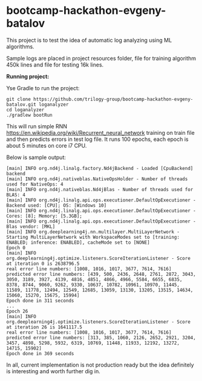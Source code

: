 # bootcamp-hackathon-evgeny-batalov

This project is to test the idea of automatic log analyzing using ML algorithms.

Sample logs are placed in project resources folder, file for training algorithm 450k lines and 
file for testing 16k lines.


**Running project:**

Yse Gradle to run the project:

```
git clone https://github.com/trilogy-group/bootcamp-hackathon-evgeny-batalov.git loganalyzer
cd loganalyzer
./gradlew bootRun
```

This will run simple RNN <https://en.wikipedia.org/wiki/Recurrent_neural_network> training on train file and then
predicts errors in test log file. It runs 100 epochs, each epoch is about 5 minutes on core i7 CPU.

Below is sample output:
```$xslt
[main] INFO org.nd4j.linalg.factory.Nd4jBackend - Loaded [CpuBackend] backend
[main] INFO org.nd4j.nativeblas.NativeOpsHolder - Number of threads used for NativeOps: 4
[main] INFO org.nd4j.nativeblas.Nd4jBlas - Number of threads used for BLAS: 4
[main] INFO org.nd4j.linalg.api.ops.executioner.DefaultOpExecutioner - Backend used: [CPU]; OS: [Windows 10]
[main] INFO org.nd4j.linalg.api.ops.executioner.DefaultOpExecutioner - Cores: [8]; Memory: [5.3GB];
[main] INFO org.nd4j.linalg.api.ops.executioner.DefaultOpExecutioner - Blas vendor: [MKL]
[main] INFO org.deeplearning4j.nn.multilayer.MultiLayerNetwork - Starting MultiLayerNetwork with WorkspaceModes set to [training: ENABLED; inference: ENABLED], cacheMode set to [NONE]
Epoch 0
[main] INFO org.deeplearning4j.optimize.listeners.ScoreIterationListener - Score at iteration 0 is 2638796.5
real error line numbers: [1008, 1016, 1017, 3677, 7614, 7616]
predicted error line numbers: [439, 500, 2436, 2648, 2761, 2872, 3043, 3050, 3189, 3927, 4139, 4816, 4851, 4866, 4966, 5584, 6655, 6835, 8378, 8744, 9060, 9262, 9330, 10637, 10782, 10961, 10970, 11445, 11589, 11778, 12494, 12549, 12685, 13059, 13130, 13205, 13515, 14634, 15060, 15270, 15675, 15994]
Epoch done in 311 seconds
...
Epoch 26
[main] INFO org.deeplearning4j.optimize.listeners.ScoreIterationListener - Score at iteration 26 is 1641117.5
real error line numbers: [1008, 1016, 1017, 3677, 7614, 7616]
predicted error line numbers: [313, 385, 1060, 2126, 2652, 2921, 3204, 3457, 4898, 5298, 5932, 6319, 10769, 11448, 11933, 12192, 13272, 14715, 15902]
Epoch done in 369 seconds
```

In all, current implementation is not production ready but the idea definitely is interesting and worth further dig in.
